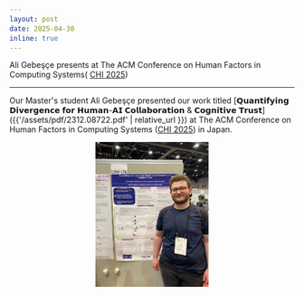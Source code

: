 ```yaml
---
layout: post
date: 2025-04-30
inline: true
---
```


Ali Gebeşçe presents at The ACM Conference on Human Factors in Computing Systems( [CHI 2025](https://chi2025.acm.org/))

***
Our Master's student Ali Gebeşçe presented our work titled [𝗤𝘂𝗮𝗻𝘁𝗶𝗳𝘆𝗶𝗻𝗴 𝗗𝗶𝘃𝗲𝗿𝗴𝗲𝗻𝗰𝗲 𝗳𝗼𝗿 𝗛𝘂𝗺𝗮𝗻-𝗔𝗜 𝗖𝗼𝗹𝗹𝗮𝗯𝗼𝗿𝗮𝘁𝗶𝗼𝗻 & 𝗖𝗼𝗴𝗻𝗶𝘁𝗶𝘃𝗲 𝗧𝗿𝘂𝘀𝘁]({{'/assets/pdf/2312.08722.pdf' | relative_url }}) at The ACM Conference on Human Factors in Computing Systems ([CHI 2025](https://chi2025.acm.org/)) in Japan.
<div style="text-align: center;">
    <img title="Ali at CHI 2025" alt="Ali at CHI 2025" src="assets/img/news/ali-chi25.jpg" width="200" height="256">
</div>